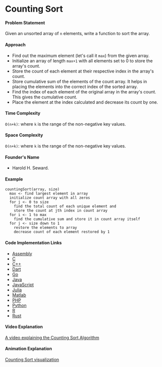 # Counting Sort

#### Problem Statement

Given an unsorted array of `n` elements, write a function to sort the array.

#### Approach

- Find out the maximum element (let's call it `max`) from the given array.
- Initialize an array of length `max+1` with all elements set to 0 to store the array's count.
- Store the count of each element at their respective index in the array's count.
- Store cumulative sum of the elements of the count array. It helps in placing the elements into the correct index of the sorted array.
- Find the index of each element of the original array in the array's count. This gives the cumulative count.
- Place the element at the index calculated and decrease its count by one.

#### Time Complexity

`O(n+k)`: where `k` is the range of the non-negative key values.

#### Space Complexity

`O(n+k)`: where `k` is the range of the non-negative key values.

#### Founder's Name

- Harold H. Seward.

#### Example

```
countingSort(array, size)
  max <- find largest element in array
  initialize count array with all zeros
  for j <- 0 to size
    find the total count of each unique element and
    store the count at jth index in count array
  for i <- 1 to max
    find the cumulative sum and store it in count array itself
  for j <- size down to 1
    restore the elements to array
    decrease count of each element restored by 1
```

#### Code Implementation Links

- [Assembly](https://github.com/TheAlgorithms/AArch64_Assembly/blob/main/sorters/counting_sort.s)
- [C](https://github.com/TheAlgorithms/C/blob/master/sorting/counting_sort.c)
- [C++](https://github.com/TheAlgorithms/C-Plus-Plus/blob/master/sorting/counting_sort.cpp)
- [Dart](https://github.com/TheAlgorithms/Dart/blob/master/sort/count_sort.dart)
- [Go](https://github.com/TheAlgorithms/Go/blob/master/sort/countingsort.go)
- [Java](https://github.com/TheAlgorithms/Java/blob/master/src/main/java/com/thealgorithms/sorts/CountingSort.java)
- [JavaScript](https://github.com/TheAlgorithms/Javascript/blob/master/Sorts/CountingSort.js)
- [Julia](https://github.com/TheAlgorithms/Julia/blob/main/src/sorts/counting_sort.jl)
- [Matlab](https://github.com/TheAlgorithms/MATLAB-Octave/blob/master/algorithms/sorting/counting_sort.m)
- [PHP](https://github.com/TheAlgorithms/PHP/blob/master/Sorting/CountSort.php)
- [Python](https://github.com/TheAlgorithms/Python/blob/master/sorts/counting_sort.py)
- [R](https://github.com/TheAlgorithms/R/blob/master/sorting_algorithms/counting_sort.r)
- [Rust](https://github.com/TheAlgorithms/Rust/blob/master/src/sorting/counting_sort.rs)

#### Video Explanation

[A video explaining the Counting Sort Algorithm](https://www.youtube.com/watch?v=7zuGmKfUt7s)

#### Animation Explanation

[Counting Sort visualization](https://www.cs.usfca.edu/~galles/visualization/CountingSort.html)
